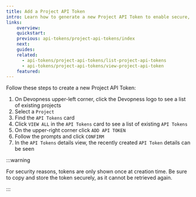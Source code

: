 ```yaml
---
title: Add a Project API Token
intro: Learn how to generate a new Project API Token to enable secure, project-scoped access for automation, integrations, or scripts.
links:
    overview:
    quickstart:
    previous: api-tokens/project-api-tokens/index
    next:
    guides:
    related:
      - api-tokens/project-api-tokens/list-project-api-tokens
      - api-tokens/project-api-tokens/view-project-api-token
    featured:
---
```


Follow these steps to create a new Project API Token:

1. On Devopness upper-left corner, click the Devopness logo to see a list of existing projects
2. Select a `Project`
3. Find the `API Tokens` card
4. Click `VIEW ALL` in the `API Tokens` card to see a list of existing `API Tokens`
5. On the upper-right corner click `ADD API TOKEN`
6. Follow the prompts and click `CONFIRM`
7. In the `API Tokens` details view, the recently created `API Token` details can be seen

:::warning

For security reasons, tokens are only shown once at creation time.
Be sure to copy and store the token securely, as it cannot be retrieved again.

:::
